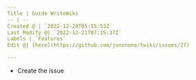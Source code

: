 ```yaml
---
Title | Guide WriteWiki
-- | --
Created @ | `2022-12-20T05:55:53Z`
Last Modify @| `2022-12-21T07:15:37Z`
Labels | `Features`
Edit @| [here](https://github.com/junxnone/twiki/issues/27)

---
```


- Create the issue
